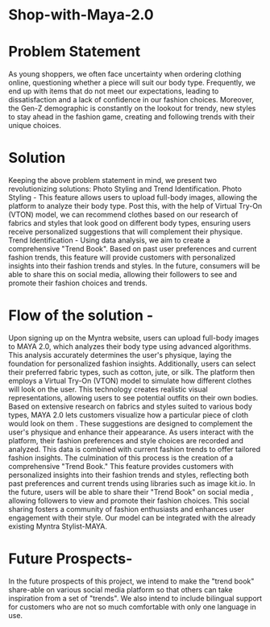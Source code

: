 # Shop-with-Maya-2.0
# Problem Statement
As young shoppers, we often face uncertainty when ordering clothing online, questioning whether a piece will suit our body type. Frequently, we end up with items that do not meet our expectations, leading to dissatisfaction and a lack of confidence in our fashion choices. Moreover, the Gen-Z demographic is constantly on the lookout for trendy, new styles to stay ahead in the fashion game, creating and following trends with their unique choices.
# Solution
Keeping the above problem statement in mind, we present two revolutionizing solutions:         Photo Styling and Trend Identification.
Photo Styling  - This feature allows users to upload full-body images, allowing the platform to analyze their body type. Post this, with the help of Virtual Try-On (VTON) model, we can recommend clothes based on our research of fabrics and styles that look good on different body types, ensuring users receive personalized suggestions that will complement their physique.
Trend Identification - Using data analysis, we aim to create a comprehensive "Trend Book". Based on past user preferences and current fashion trends, this feature will provide customers with personalized insights into their fashion trends and styles. In the future, consumers will be able to share this on social media, allowing their followers to see and promote their fashion choices and trends.
# Flow of the solution -
Upon signing up on the Myntra website, users can upload full-body images to MAYA 2.0, which analyzes their body type using advanced algorithms. This analysis accurately determines the user's physique, laying the foundation for personalized fashion insights. Additionally, users can select their preferred fabric types, such as cotton, jute, or silk.
The platform then employs a Virtual Try-On (VTON) model to simulate how different clothes will look on the user. This technology creates realistic visual representations, allowing users to see potential outfits on their own bodies.
Based on extensive research on fabrics and styles suited to various body types, MAYA 2.0 lets customers visualize how a particular piece of cloth would look on them . These suggestions are designed to complement the user's physique and enhance their appearance.
As users interact with the platform, their fashion preferences and style choices are recorded and analyzed. This data is combined with current fashion trends to offer tailored fashion insights. The culmination of this process is the creation of a comprehensive "Trend Book." This feature provides customers with personalized insights into their fashion trends and styles, reflecting both past preferences and current trends using libraries such as image kit.io.
In the future, users will be able to share their "Trend Book" on social media , allowing followers to view and promote their fashion choices. This social sharing fosters a community of fashion enthusiasts and enhances user engagement with their style.
Our model can be integrated with the already existing Myntra Stylist-MAYA. 
# Future Prospects-
In the future prospects of this project, we intend to make the "trend book" share-able on various social media platform so that others can take inspiration from a set of "trends".
We also intend to include bilingual support for customers who are not so much comfortable with only one language in use. 
